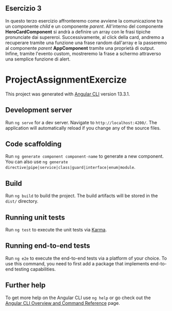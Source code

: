 ## Esercizio 3
In questo terzo esercizio affronteremo come avviene la comunicazione tra un componente _child_ e un componente _parent_. All'interno del componente **HeroCardComponent** si andrà a definire un array con le frasi tipiche pronunciate dai supereroi. Successivamente, al click della card, andremo a recuperare tramite una funzione una frase random dall'array e la passeremo al componente _parent_ **AppComponent** tramite una proprietà di output. Infine, tramite l'evento custom, mostreremo la frase a schermo attraverso una semplice funzione di alert.

# ProjectAssignmentExercize

This project was generated with [Angular CLI](https://github.com/angular/angular-cli) version 13.3.1.

## Development server

Run `ng serve` for a dev server. Navigate to `http://localhost:4200/`. The application will automatically reload if you change any of the source files.

## Code scaffolding

Run `ng generate component component-name` to generate a new component. You can also use `ng generate directive|pipe|service|class|guard|interface|enum|module`.

## Build

Run `ng build` to build the project. The build artifacts will be stored in the `dist/` directory.

## Running unit tests

Run `ng test` to execute the unit tests via [Karma](https://karma-runner.github.io).

## Running end-to-end tests

Run `ng e2e` to execute the end-to-end tests via a platform of your choice. To use this command, you need to first add a package that implements end-to-end testing capabilities.

## Further help

To get more help on the Angular CLI use `ng help` or go check out the [Angular CLI Overview and Command Reference](https://angular.io/cli) page.
